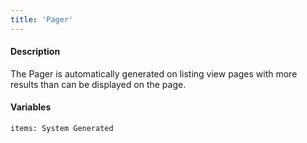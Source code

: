 ```yaml
---
title: 'Pager'
---
```

#### Description
The Pager is automatically generated on listing view pages with more results than can be displayed on the page.

#### Variables
~~~
items: System Generated
~~~
